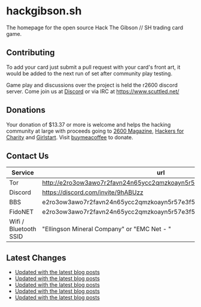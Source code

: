 # hackgibson.sh
The homepage for the open source Hack The Gibson // SH trading card game.


## Contributing

To add your card just submit a pull request with your card's front art, it would be added to the next run of set after community play testing.

Game play and discussions over the project is held the r2600 discord server. Come join us at [Discord](https://discord.com/invite/9hABUzz) or via IRC at https://www.scuttled.net/


## Donations

Your donation of $13.37 or more is welcome and helps the hacking community at large with proceeds going to [2600 Magazine](https://2600.com/), [Hackers for Charity](https://hackersforcharity.org) and [Girlstart](https://girlstart.org).  Visit [buymeacoffee](https://www.buymeacoffee.com/hackgibson.sh) to donate.


## Contact Us

Service | url
-|-
Tor | http://e2ro3ow3awo7r2favn24n65ycc2qmzkoayn5r57e3f56nvjwdcgg32ad.onion
Discord | https://discord.com/invite/9hABUzz
BBS | e2ro3ow3awo7r2favn24n65ycc2qmzkoayn5r57e3f56nvjwdcgg32ad.onion:23
FidoNET | e2ro3ow3awo7r2favn24n65ycc2qmzkoayn5r57e3f56nvjwdcgg32ad.onion:24554
Wifi / Bluetooth SSID | "Ellingson Mineral Company" or "EMC Net - <fidonet address>"

## Latest Changes
<!-- BLOG-POST-LIST:START -->
- [Updated with the latest blog posts](https://github.com/DFW2600/hackgibson.sh/commit/794dfba210cef66aba6431ae8bc612b31434f8f6)
- [Updated with the latest blog posts](https://github.com/DFW2600/hackgibson.sh/commit/796a8d9688b9c3416db8d4e130b549c7e4c35f29)
- [Updated with the latest blog posts](https://github.com/DFW2600/hackgibson.sh/commit/379fc0049b7e91cbe7713bda3e98c9e57d925116)
- [Updated with the latest blog posts](https://github.com/DFW2600/hackgibson.sh/commit/977e625e4154de9bedad6e1471fc8d7c14423ed6)
- [Updated with the latest blog posts](https://github.com/DFW2600/hackgibson.sh/commit/56eb7343ae0e000b1fa73f0b57a0dbc94e3ba057)
<!-- BLOG-POST-LIST:END -->
